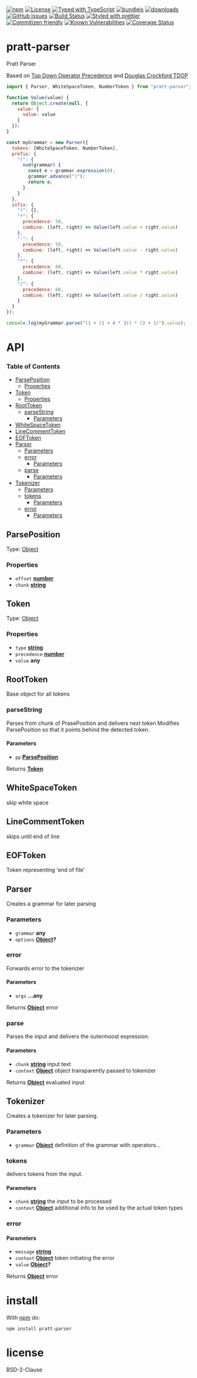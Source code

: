 [![npm](https://img.shields.io/npm/v/pratt-parser.svg)](https://www.npmjs.com/package/pratt-parser)
[![License](https://img.shields.io/badge/License-0BSD-blue.svg)](https://spdx.org/licenses/0BSD.html)
[![Typed with TypeScript](https://flat.badgen.net/badge/icon/Typed?icon=typescript\&label\&labelColor=blue\&color=555555)](https://typescriptlang.org)
[![bundlejs](https://deno.bundlejs.com/?q=pratt-parser\&badge=detailed)](https://bundlejs.com/?q=pratt-parser)
[![downloads](http://img.shields.io/npm/dm/pratt-parser.svg?style=flat-square)](https://npmjs.org/package/pratt-parser)
[![GitHub Issues](https://img.shields.io/github/issues/arlac77/pratt-parser.svg?style=flat-square)](https://github.com/arlac77/pratt-parser/issues)
[![Build Status](https://img.shields.io/endpoint.svg?url=https%3A%2F%2Factions-badge.atrox.dev%2Farlac77%2Fpratt-parser%2Fbadge\&style=flat)](https://actions-badge.atrox.dev/arlac77/pratt-parser/goto)
[![Styled with prettier](https://img.shields.io/badge/styled_with-prettier-ff69b4.svg)](https://github.com/prettier/prettier)
[![Commitizen friendly](https://img.shields.io/badge/commitizen-friendly-brightgreen.svg)](http://commitizen.github.io/cz-cli/)
[![Known Vulnerabilities](https://snyk.io/test/github/arlac77/pratt-parser/badge.svg)](https://snyk.io/test/github/arlac77/pratt-parser)
[![Coverage Status](https://coveralls.io/repos/arlac77/pratt-parser/badge.svg)](https://coveralls.io/github/arlac77/pratt-parser)

# pratt-parser

Pratt Parser

Based on
[Top Down Operator Precedence](https://tdop.github.io) and
[Douglas Crockford TDOP](https://github.com/douglascrockford/TDOP)

<!-- skip-example -->

```javascript
import { Parser, WhiteSpaceToken, NumberToken } from "pratt-parser";

function Value(value) {
  return Object.create(null, {
    value: {
      value: value
    }
  });
}

const myGrammar = new Parser({
  tokens: [WhiteSpaceToken, NumberToken],
  prefix: {
    "(": {
      nud(grammar) {
        const e = grammar.expression(0);
        grammar.advance(")");
        return e;
      }
    }
  },
  infix: {
    ")": {},
    "+": {
      precedence: 50,
      combine: (left, right) => Value(left.value + right.value)
    },
    "-": {
      precedence: 50,
      combine: (left, right) => Value(left.value - right.value)
    },
    "*": {
      precedence: 60,
      combine: (left, right) => Value(left.value * right.value)
    },
    "/": {
      precedence: 60,
      combine: (left, right) => Value(left.value / right.value)
    }
  }
});

console.log(myGrammar.parse("(1 + (1 + 4 * 3)) * (2 + 1)").value);
```

# API

<!-- Generated by documentation.js. Update this documentation by updating the source code. -->

### Table of Contents

*   [ParsePosition](#parseposition)
    *   [Properties](#properties)
*   [Token](#token)
    *   [Properties](#properties-1)
*   [RootToken](#roottoken)
    *   [parseString](#parsestring)
        *   [Parameters](#parameters)
*   [WhiteSpaceToken](#whitespacetoken)
*   [LineCommentToken](#linecommenttoken)
*   [EOFToken](#eoftoken)
*   [Parser](#parser)
    *   [Parameters](#parameters-1)
    *   [error](#error)
        *   [Parameters](#parameters-2)
    *   [parse](#parse)
        *   [Parameters](#parameters-3)
*   [Tokenizer](#tokenizer)
    *   [Parameters](#parameters-4)
    *   [tokens](#tokens)
        *   [Parameters](#parameters-5)
    *   [error](#error-1)
        *   [Parameters](#parameters-6)

## ParsePosition

Type: [Object](https://developer.mozilla.org/docs/Web/JavaScript/Reference/Global_Objects/Object)

### Properties

*   `offset` **[number](https://developer.mozilla.org/docs/Web/JavaScript/Reference/Global_Objects/Number)**&#x20;
*   `chunk` **[string](https://developer.mozilla.org/docs/Web/JavaScript/Reference/Global_Objects/String)**&#x20;

## Token

Type: [Object](https://developer.mozilla.org/docs/Web/JavaScript/Reference/Global_Objects/Object)

### Properties

*   `type` **[string](https://developer.mozilla.org/docs/Web/JavaScript/Reference/Global_Objects/String)**&#x20;
*   `precedence` **[number](https://developer.mozilla.org/docs/Web/JavaScript/Reference/Global_Objects/Number)**&#x20;
*   `value` **any**&#x20;

## RootToken

Base object for all tokens

### parseString

Parses from chunk of PrasePosition and delivers next token
Modifies ParsePosition so that it points behind the detected token.

#### Parameters

*   `pp` **[ParsePosition](#parseposition)**&#x20;

Returns **[Token](#token)**&#x20;

## WhiteSpaceToken

skip white space

## LineCommentToken

skips until end of line

## EOFToken

Token representing 'end of file'

## Parser

Creates a grammar for later parsing

### Parameters

*   `grammar` **any**&#x20;
*   `options` **[Object](https://developer.mozilla.org/docs/Web/JavaScript/Reference/Global_Objects/Object)?**&#x20;

### error

Forwards error to the tokenizer

#### Parameters

*   `args` **...any**&#x20;

Returns **[Object](https://developer.mozilla.org/docs/Web/JavaScript/Reference/Global_Objects/Object)** error

### parse

Parses the input and delivers the outermoost expression.

#### Parameters

*   `chunk` **[string](https://developer.mozilla.org/docs/Web/JavaScript/Reference/Global_Objects/String)** input text
*   `context` **[Object](https://developer.mozilla.org/docs/Web/JavaScript/Reference/Global_Objects/Object)** object transparently passed to tokenizer

Returns **[Object](https://developer.mozilla.org/docs/Web/JavaScript/Reference/Global_Objects/Object)** evaluated input

## Tokenizer

Creates a tokenizer for later parsing.

### Parameters

*   `grammar` **[Object](https://developer.mozilla.org/docs/Web/JavaScript/Reference/Global_Objects/Object)** definition of the grammar with operators...

### tokens

delivers tokens from the input.

#### Parameters

*   `chunk` **[string](https://developer.mozilla.org/docs/Web/JavaScript/Reference/Global_Objects/String)** the input to be processed
*   `context` **[Object](https://developer.mozilla.org/docs/Web/JavaScript/Reference/Global_Objects/Object)** additional info to be used by the actual token types

### error

#### Parameters

*   `message` **[string](https://developer.mozilla.org/docs/Web/JavaScript/Reference/Global_Objects/String)**&#x20;
*   `context` **[Object](https://developer.mozilla.org/docs/Web/JavaScript/Reference/Global_Objects/Object)** token initiating the error
*   `value` **[Object](https://developer.mozilla.org/docs/Web/JavaScript/Reference/Global_Objects/Object)?**&#x20;

Returns **[Object](https://developer.mozilla.org/docs/Web/JavaScript/Reference/Global_Objects/Object)** error

# install

With [npm](http://npmjs.org) do:

```shell
npm install pratt-parser
```

# license

BSD-2-Clause
